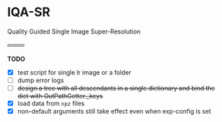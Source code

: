 # IQA-SR
Quality Guided Single Image Super-Resolution

:zzz::zzz::zzz:

**TODO**

- [x] test script for single lr image or a folder
- [ ] dump error logs
- [ ] ~~design a tree with all descendants in a single dictionary and bind the dict with OutPathGetter._keys~~
- [x] load data from `npz` files
- [x] non-default arguments still take effect even when exp-config is set